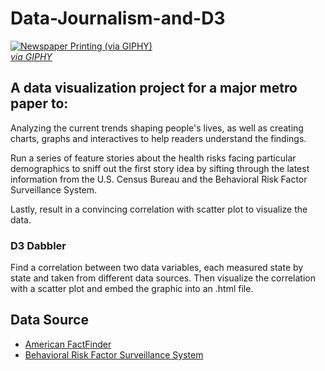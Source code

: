 # Data-Journalism-and-D3

<a target='_blank' href="https://giphy.com/gifs/newspaper-press-v2xIous7mnEYg"><img alt='Newspaper Printing (via GIPHY)' src="http://i.giphy.com/v2xIous7mnEYg.gif" /> <br><em>via GIPHY</em></a>

## A data visualization project for a major metro paper to:

Analyzing the current trends shaping people's lives, as well as creating charts, graphs and interactives to help readers understand the findings.

Run a series of feature stories about the health risks facing particular demographics to sniff out the first story idea by sifting through the latest information from the U.S. Census Bureau and the Behavioral Risk Factor Surveillance System.

Lastly, result in a convincing correlation with scatter plot to visualize the data.

### D3 Dabbler
Find a correlation between two data variables, each measured state by state and taken from different data sources. Then visualize the correlation with a scatter plot and embed the graphic into an .html file.

## Data Source
* [American FactFinder](http://factfinder.census.gov/faces/nav/jsf/pages/searchresults.xhtml)
* [Behavioral Risk Factor Surveillance System](https://chronicdata.cdc.gov/Behavioral-Risk-Factors/BRFSS-2014-Overall/5ra3-ixqq)
